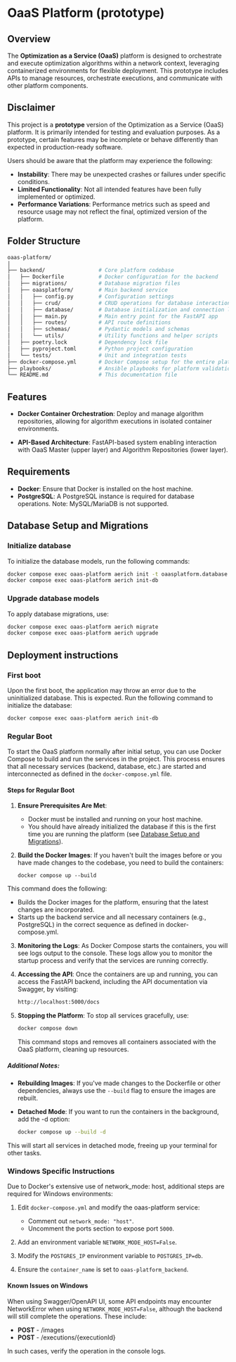 # OaaS Platform (prototype)

## Overview

The **Optimization as a Service (OaaS)** platform is designed to orchestrate and execute optimization algorithms within a network context, leveraging containerized environments for flexible deployment. This prototype includes APIs to manage resources, orchestrate executions, and communicate with other platform components.

## Disclaimer

This project is a **prototype** version of the Optimization as a Service (OaaS) platform. It is primarily intended for testing and evaluation purposes. As a prototype, certain features may be incomplete or behave differently than expected in production-ready software.

Users should be aware that the platform may experience the following:

- **Instability**: There may be unexpected crashes or failures under specific conditions.
- **Limited Functionality**: Not all intended features have been fully implemented or optimized.
- **Performance Variations**: Performance metrics such as speed and resource usage may not reflect the final, optimized version of the platform.

## Folder Structure

```bash
oaas-platform/
│
├── backend/                 # Core platform codebase
│   ├── Dockerfile           # Docker configuration for the backend
│   ├── migrations/          # Database migration files
│   ├── oaasplatform/        # Main backend service
│   │   ├── config.py        # Configuration settings
│   │   ├── crud/            # CRUD operations for database interactions
│   │   ├── database/        # Database initialization and connection logic
│   │   ├── main.py          # Main entry point for the FastAPI app
│   │   ├── routes/          # API route definitions
│   │   ├── schemas/         # Pydantic models and schemas
│   │   └── utils/           # Utility functions and helper scripts
│   ├── poetry.lock          # Dependency lock file
│   ├── pyproject.toml       # Python project configuration
│   └── tests/               # Unit and integration tests
├── docker-compose.yml       # Docker Compose setup for the entire platform
├── playbooks/               # Ansible playbooks for platform validations
└── README.md                # This documentation file
```

## Features

* __Docker Container Orchestration__: Deploy and manage algorithm repositories, allowing for algorithm executions in isolated container environments.

* __API-Based Architecture__: FastAPI-based system enabling interaction with OaaS Master (upper layer) and Algorithm Repositories (lower layer).

## Requirements

* __Docker__: Ensure that Docker is installed on the host machine.
* __PostgreSQL__: A PostgreSQL instance is required for database operations. Note: MySQL/MariaDB is not supported.

## Database Setup and Migrations
### Initialize database 
To initialize the database models, run the following commands:
```bash
docker compose exec oaas-platform aerich init -t oaasplatform.database.config.TORTOISE_ORM
docker compose exec oaas-platform aerich init-db
```

### Upgrade database models
To apply database migrations, use:

```bash
docker compose exec oaas-platform aerich migrate
docker compose exec oaas-platform aerich upgrade
```

## Deployment instructions
### First boot
Upon the first boot, the application may throw an error due to the uninitialized database. This is expected. Run the following command to initialize the database:

```bash
docker compose exec oaas-platform aerich init-db
```
### Regular Boot

To start the OaaS platform normally after initial setup, you can use Docker Compose to build and run the services in the project. This process ensures that all necessary services (backend, database, etc.) are started and interconnected as defined in the `docker-compose.yml` file.

#### Steps for Regular Boot

1. **Ensure Prerequisites Are Met**:
   - Docker must be installed and running on your host machine.
   - You should have already initialized the database if this is the first time you are running the platform (see [Database Setup and Migrations](#database-setup-and-migrations)).

2. **Build the Docker Images**:
   If you haven't built the images before or you have made changes to the codebase, you need to build the containers:
   
   ```
   docker compose up --build
    ```

This command does the following:

 - Builds the Docker images for the platform, ensuring that the latest changes are incorporated.
- Starts up the backend service and all necessary containers (e.g., PostgreSQL) in the correct sequence as defined in docker-compose.yml.

3. __Monitoring the Logs__: As Docker Compose starts the containers, you will see logs output to the console. These logs allow you to monitor the startup process and verify that the services are running correctly.

4. __Accessing the API__: Once the containers are up and running, you can access the FastAPI backend, including the API documentation via Swagger, by visiting:

    ```bash
    http://localhost:5000/docs
    ```

5. __Stopping the Platform__: To stop all services gracefully, use:

    ```bash
    docker compose down
    ```

    This command stops and removes all containers associated with the OaaS platform, cleaning up resources.

##### Additional Notes:

* __Rebuilding Images__: If you've made changes to the Dockerfile or other dependencies, always use the `--build` flag to ensure the images are rebuilt.

* __Detached Mode__: If you want to run the containers in the background, add the -d option:

    ```bash
    docker compose up --build -d
    ```
This will start all services in detached mode, freeing up your terminal for other tasks.

### Windows Specific Instructions
Due to Docker's extensive use of network_mode: host, additional steps are required for Windows environments:

1. Edit `docker-compose.yml` and modify the oaas-platform service:

    * Comment out `network_mode: "host"`.
    * Uncomment the ports section to expose port `5000`.

2. Add an environment variable `NETWORK_MODE_HOST=False`.
3. Modify the `POSTGRES_IP` environment variable to `POSTGRES_IP=db`.
4. Ensure the `container_name` is set to `oaas-platform_backend`.

#### Known Issues on Windows
When using Swagger/OpenAPI UI, some API endpoints may encounter NetworkError when using `NETWORK_MODE_HOST=False`, although the backend will still complete the operations. These include:

* __POST__ - /images
* __POST__ - /executions/{executionId}

In such cases, verify the operation in the console logs.
